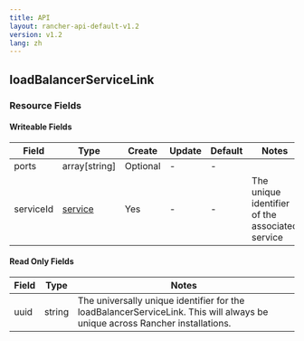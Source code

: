 ```yaml
---
title: API
layout: rancher-api-default-v1.2
version: v1.2
lang: zh
---
```


## loadBalancerServiceLink



### Resource Fields

#### Writeable Fields

Field | Type | Create | Update | Default | Notes
---|---|---|---|---|---
ports | array[string] | Optional | - | - | 
serviceId | [service]({{site.baseurl}}/rancher/{{page.version}}/{{page.lang}}/api/api-resources/service/) | Yes | - | - | The unique identifier of the associated service


#### Read Only Fields

Field | Type   | Notes
---|---|---
uuid | string  | The universally unique identifier for the loadBalancerServiceLink. This will always be unique across Rancher installations.


<br>
